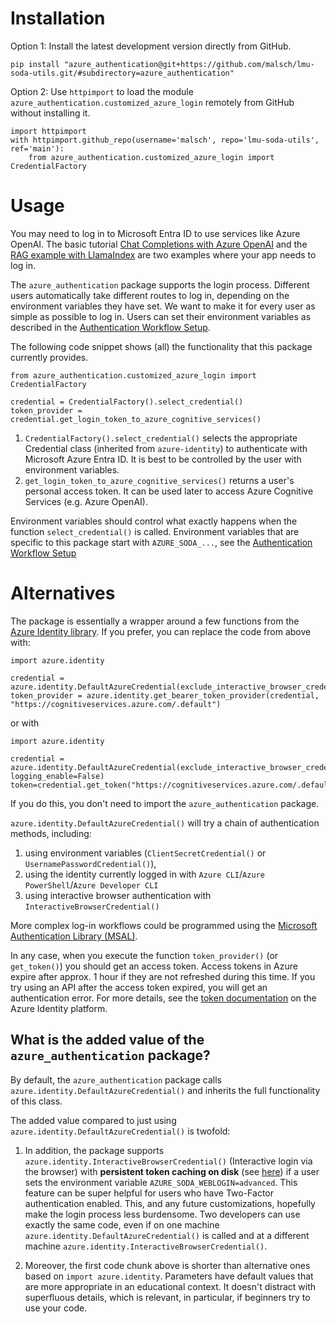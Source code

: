 # Installation

Option 1: Install the latest development version directly from GitHub.
```
pip install "azure_authentication@git+https://github.com/malsch/lmu-soda-utils.git/#subdirectory=azure_authentication"
```

Option 2: Use `httpimport` to load the module `azure_authentication.customized_azure_login` remotely 
from GitHub without installing it.
```
import httpimport
with httpimport.github_repo(username='malsch', repo='lmu-soda-utils', ref='main'):
    from azure_authentication.customized_azure_login import CredentialFactory
```

# Usage

You may need to log in to Microsoft Entra ID to use services like Azure OpenAI. The basic tutorial 
[Chat Completions with Azure OpenAI](../azure-openAI-recipes/soda_starter_code_Azure_OpenAI.py) and the
[RAG example with LlamaIndex](../azure-openAI-recipes/soda_starter_code_RetrievalAugmentedGeneration.py)
are two examples where your app needs to log in.

The `azure_authentication` package supports the login process. Different users 
automatically take different routes to log in, depending on the environment variables they have set. We want to make it 
for every user as simple as possible to log in. Users can set their environment variables as described in the
[Authentication Workflow Setup](AuthenticationWorkflowSetup.md).

The following code snippet shows (all) the functionality that this package currently provides.

```
from azure_authentication.customized_azure_login import CredentialFactory

credential = CredentialFactory().select_credential()
token_provider = credential.get_login_token_to_azure_cognitive_services()
```

1. `CredentialFactory().select_credential()` selects the appropriate Credential class (inherited from `azure-identity`) to authenticate 
with Microsoft Azure Entra ID. It is best to be controlled by the user with environment variables.
2. `get_login_token_to_azure_cognitive_services()` returns a user's personal access token. It can
be used later to access Azure Cognitive Services (e.g. Azure OpenAI).

Environment variables should control what exactly happens when the function `select_credential()` is called.
Environment variables that are specific to this package start with `AZURE_SODA_...`, see the [Authentication Workflow Setup](AuthenticationWorkflowSetup.md)

# Alternatives

The package is essentially a wrapper around a few
functions from the [Azure Identity library](https://github.com/Azure/azure-sdk-for-python/tree/main/sdk/identity/azure-identity). If you prefer, you can replace the code from above with:

```
import azure.identity

credential = azure.identity.DefaultAzureCredential(exclude_interactive_browser_credential=False)
token_provider = azure.identity.get_bearer_token_provider(credential, "https://cognitiveservices.azure.com/.default")
```

or with

```
import azure.identity

credential = azure.identity.DefaultAzureCredential(exclude_interactive_browser_credential=False, logging_enable=False)
token=credential.get_token("https://cognitiveservices.azure.com/.default")
```

If you do this, you don't need to import the `azure_authentication` package.

`azure.identity.DefaultAzureCredential()` 
will try a chain of authentication methods, including:
1. using environment variables (`ClientSecretCredential()` or `UsernamePasswordCredential()`),
2. using the identity currently logged in with `Azure CLI`/`Azure PowerShell`/`Azure Developer CLI`
3. using interactive browser authentication with `InteractiveBrowserCredential()`

More complex log-in workflows could be programmed using the [Microsoft Authentication Library (MSAL)](https://github.com/AzureAD/microsoft-authentication-library-for-python).

In any case, when you execute the function `token_provider()` (or `get_token()`) you should get an access token. 
Access tokens in Azure expire after approx. 1 hour if they are not refreshed during this time.
If you try using an API after the access token expired, you will get an authentication error. For more details, 
see the [token documentation](https://learn.microsoft.com/en-us/entra/identity-platform/security-tokens)
on the Azure Identity platform.

## What is the added value of the `azure_authentication` package?

By default, the `azure_authentication` package calls 
`azure.identity.DefaultAzureCredential()` and inherits the full functionality of this class.

The added value compared to just using `azure.identity.DefaultAzureCredential()` is twofold:

1. In addition, the package supports
`azure.identity.InteractiveBrowserCredential()` (Interactive login via the browser)
with **persistent token caching on disk** (see [here](https://github.com/Azure/azure-sdk-for-python/blob/main/sdk/identity/azure-identity/TOKEN_CACHING.md)) 
if a user sets the environment variable `AZURE_SODA_WEBLOGIN=advanced`. This feature can be super helpful for users who have Two-Factor authentication enabled.
This, and any future customizations, hopefully make the login process less burdensome. Two developers can use exactly
the same code, even if on one machine `azure.identity.DefaultAzureCredential()` is called and at a different machine 
`azure.identity.InteractiveBrowserCredential()`.

3. Moreover, the first code chunk above is shorter than alternative ones based on 
`import azure.identity`. Parameters have default values that are more appropriate in an educational context.
It doesn't distract with superfluous details, which is relevant, in particular, if beginners try to use your code.
